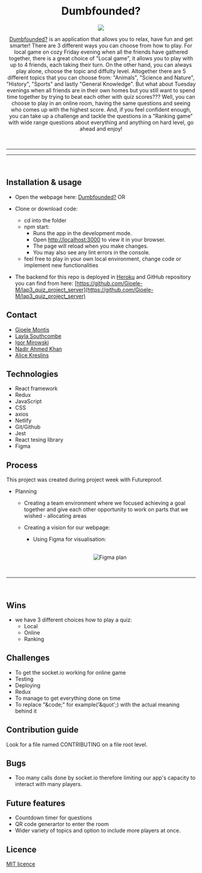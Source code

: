 <h1 align="center">Dumbfounded?</h1>

<p align="center">
<img src="https://i.ibb.co/PcJWJ4T/john-schnobrich-2-FPjl-Ay-MQTA-unsplash-1.jpg" >
</p>

<div align="center">

[Dumbfounded?](https://dumbfounded.netlify.app) is an application that allows you to relax, have fun and get smarter! There are 3 different ways you can choose from how to play. For local game on cozy Friday evening when all the friends have gathered together, there is a great choice of "Local game", it allows you to play with up to 4 friends, each taking their turn. On the other hand, you can always play alone, choose the topic and diffulty level. Altogether there are 5 different topics that you can choose from: "Animals", "Science and Nature", "History", "Sports" and lastly "General Knowledge". But what about Tuesday evenings when all friends are in their own homes but you still want to spend time together by trying to beat each other with quiz scores??? Well, you can choose to play in an online room, having the same questions and seeing who comes up with the highest score. And, if you feel confident enough, you can take up a challenge and tackle the questions in a "Ranking game" with wide range questions about everything and anything on hard level, go ahead and enjoy!

<br>

</div>

---

---

<br>

## Installation & usage

-   Open the webpage here: [Dumbfounded?](https://dumbfounded.netlify.app) OR
-   Clone or download code:

    -   cd into the folder
    -   npm start:
        -   Runs the app in the development mode.
        -   Open [http://localhost:3000](http://localhost:3000) to view it in your browser.
        -   The page will reload when you make changes.
        -   You may also see any lint errors in the console.
    -   feel free to play in your own local environment, change code or implement new functionalities

-   The backend for this repo is deployed in [Heroku](https://red-devils-quiz.herokuapp.com/) and GitHub repository you can find from here: [https://github.com/Gioele-M/lap3_quiz_project_server](https://github.com/Gioele-M/lap3_quiz_project_server)

## Contact

-   [Gioele Montis](https://github.com/Gioele-M)
-   [Layla Southcombe](https://github.com/LaylaSouthcombe)
-   [Igor Mirowski](https://github.com/Igormirowski)
-   [Nadir Ahmed Khan](https://github.com/Nadirkhan98)
-   [Alice Kreslins](https://github.com/alicekres)

## Technologies

-   React framework
-   Redux
-   JavaScript
-   CSS
-   axios
-   Netlify
-   Git/Github
-   Jest
-   React tesing library
-   Figma

## Process

This project was created during project week with Futureproof.

-   Planning

    -   Creating a team environment where we focused achieving a goal together and give each other opportunity to work on parts that we wished - allocating areas

    -   Creating a vision for our webpage:

        -   Using Figma for visualisation:

        <br>

        <div align="center">

        ![Figma plan](https://i.ibb.co/k8P3Kfh/Screenshot-2022-06-30-160748.png)

        </div>

<br>

---

<br>

## Wins

-   we have 3 different choices how to play a quiz:
    -   Local
    -   Online
    -   Ranking

## Challenges

-   To get the socket.io working for online game
-   Testing
-   Deploying
-   Redux
-   To manage to get everything done on time
-   To replace "&code;" for example('&quot';) with the actual meaning behind it

## Contribution guide

Look for a file named CONTRIBUTING on a file root level.

## Bugs

-   Too many calls done by socket.io therefore limiting our app's capacity to interact with many players.

## Future features

-   Countdown timer for questions
-   QR code generartor to enter the room
-   Wider variety of topics and option to include more players at once.

## Licence

[MIT licence](https://opensource.org/licenses/MIT)
